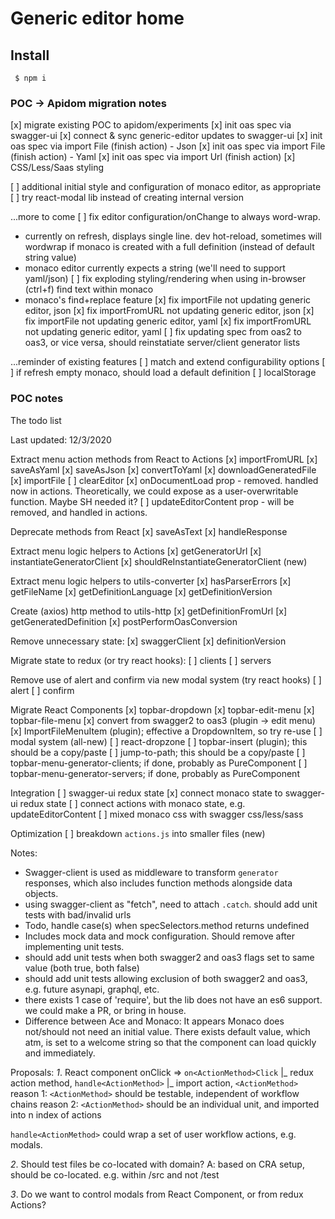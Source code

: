 # Generic editor home

## Install

```shell script
 $ npm i
```

### POC -> Apidom migration notes
[x] migrate existing POC to apidom/experiments
[x] init oas spec via swagger-ui
[x] connect & sync generic-editor updates to swagger-ui
[x] init oas spec via import File (finish action) - Json
[x] init oas spec via import File (finish action) - Yaml
[x] init oas spec via import Url (finish action)
[x] CSS/Less/Saas styling

[ ] additional initial style and configuration of monaco editor, as appropriate
[ ] try react-modal lib instead of creating internal version

...more to come
[ ] fix editor configuration/onChange to always word-wrap.
  - currently on refresh, displays single line. dev hot-reload, sometimes will wordwrap if monaco is created with a full definition (instead of default string value)
  - monaco editor currently expects a string (we'll need to support yaml/json)
[ ] fix exploding styling/rendering when using in-browser (ctrl+f) find text within monaco
  - monaco's find+replace feature
[x] fix importFile not updating generic editor, json
[x] fix importFromURL not updating generic editor, json
[x] fix importFile not updating generic editor, yaml
[x] fix importFromURL not updating generic editor, yaml
[ ] fix updating spec from oas2 to oas3, or vice versa, should reinstatiate server/client generator lists

...reminder of existing features
[ ] match and extend configurability options
[ ] if refresh empty monaco, should load a default definition
[ ] localStorage

### POC notes

The todo list

Last updated: 12/3/2020

Extract menu action methods from React to Actions
[x] importFromURL
[x] saveAsYaml
[x] saveAsJson
[x] convertToYaml
[x] downloadGeneratedFile
[x] importFile
[ ] clearEditor
[x] onDocumentLoad prop - removed. handled now in actions. Theoretically, we could expose as a user-overwritable function. Maybe SH needed it?
[ ] updateEditorContent prop - will be removed, and handled in actions.

Deprecate methods from React
[x] saveAsText
[x] handleResponse

Extract menu logic helpers to Actions
[x] getGeneratorUrl
[x] instantiateGeneratorClient
[x] shouldReInstantiateGeneratorClient (new)

Extract menu logic helpers to utils-converter
[x] hasParserErrors
[x] getFileName
[x] getDefinitionLanguage
[x] getDefinitionVersion

Create (axios) http method to utils-http
[x] getDefinitionFromUrl
[x] getGeneratedDefinition
[x] postPerformOasConversion

Remove unnecessary state:
[x] swaggerClient
[x] definitionVersion

Migrate state to redux (or try react hooks):
[ ] clients
[ ] servers

Remove use of alert and confirm via new modal system (try react hooks)
[ ] alert
[ ] confirm

Migrate React Components
[x] topbar-dropdown
[x] topbar-edit-menu
[x] topbar-file-menu
[x] convert from swagger2 to oas3 (plugin -> edit menu)
[x] ImportFileMenuItem (plugin); effective a DropdownItem, so try re-use
[ ] modal system (all-new)
[ ] react-dropzone
[ ] topbar-insert (plugin); this should be a copy/paste
[ ] jump-to-path; this should be a copy/paste
[ ] topbar-menu-generator-clients; if done, probably as PureComponent
[ ] topbar-menu-generator-servers; if done, probably as PureComponent

Integration
[ ] swagger-ui redux state
[x] connect monaco state to swagger-ui redux state
[ ] connect actions with monaco state, e.g. updateEditorContent
[ ] mixed monaco css with swagger css/less/sass

Optimization
[ ] breakdown `actions.js` into smaller files (new)


Notes:
* Swagger-client is used as middleware to transform `generator` responses,
which also includes function methods alongside data objects.
* using swagger-client as "fetch", need to attach `.catch`. should add unit tests with bad/invalid urls
* Todo, handle case(s) when specSelectors.method returns undefined
* Includes mock data and mock configuration. Should remove after implementing unit tests.
* should add unit tests when both swagger2 and oas3 flags set to same value (both true, both false)
* should add unit tests allowing exclusion of both swagger2 and oas3, e.g. future asynapi, graphql, etc.
* there exists 1 case of 'require', but the lib does not have an es6 support. we could make a PR, or bring in house.
* Difference between Ace and Monaco: It appears Monaco does not/should not need an initial value. There exists default value, which atm, is set to a welcome string so that the component can load quickly and immediately.

Proposals:
*1*. React component onClick => `on<ActionMethod>Click`
|_ redux action method, `handle<ActionMethod>`
  |_ import action, `<ActionMethod>`
reason 1: `<ActionMethod>` should be testable, independent of workflow chains
reason 2: `<ActionMethod>` should be an individual unit, and imported into n index of actions

`handle<ActionMethod>` could wrap a set of user workflow actions, e.g. modals.

*2*. Should test files be co-located with domain?
A: based on CRA setup, should be co-located. e.g. within /src and not /test

*3*. Do we want to control modals from React Component, or from redux Actions?

